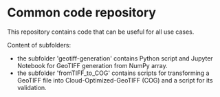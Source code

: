 # Common code repository
This repository contains code that can be useful for all use cases.

Content of subfolders:
   - the subfolder 'geotiff-generation' contains Python script and Jupyter Notebook for GeoTIFF generation from NumPy array.
   - the subfolder 'fromTIFF_to_COG' contains scripts for transforming a GeoTIFF file into Cloud-Optimized-GeoTIFF (COG) and a script for its validation.
